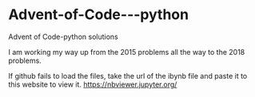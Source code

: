 # Advent-of-Code---python
Advent of Code-python solutions

I am working my way up from the 2015 problems all the way to the 2018 problems.

If github fails to load the files, take the url of the ibynb file and paste it to this website to view it. 
https://nbviewer.jupyter.org/
